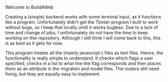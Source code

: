 Welcome to BuildAWeb

Creating a (simple) backend works with some terminal input, as it functions like a program. Unfortunately didn't get the Tkinter program I built to work without bugs, so I keep that locally untill it works bugless.
Due to a lack of time and change of jobs, I unfortunately do not have the time to keep working on this repository. Although I still think I will come back to this, this is as best as it gets for now.

This program treates all the (mainly javascript-) files as text files. Hence, the functionality is really simple to understand. It checks which flags a user specified, checks in a list to what line the flag corresponds and then places them as an attribute in the migration and model files. The routers still need fixing, but they are equally easy to implement.
